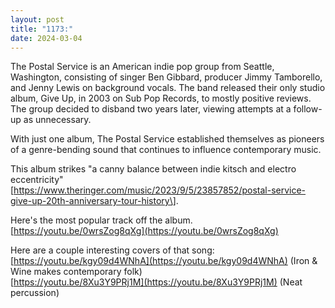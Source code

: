 ```yaml
---
layout: post
title: "1173:"
date: 2024-03-04
---
```


The Postal Service is an American indie pop group from Seattle, Washington, consisting of singer Ben Gibbard, producer Jimmy Tamborello, and Jenny Lewis on background vocals. The band released their only studio album, Give Up, in 2003 on Sub Pop Records, to mostly positive reviews. The group decided to disband two years later, viewing attempts at a follow-up as unnecessary.

With just one album, The Postal Service established themselves as pioneers of a genre-bending sound that continues to influence contemporary music.

This album strikes "a canny balance between indie kitsch and electro eccentricity" \[https://www.theringer.com/music/2023/9/5/23857852/postal-service-give-up-20th-anniversary-tour-history\].

Here's the most popular track off the album.  
[https://youtu.be/0wrsZog8qXg](https://youtu.be/0wrsZog8qXg)

Here are a couple interesting covers of that song:  
[https://youtu.be/kgy09d4WNhA](https://youtu.be/kgy09d4WNhA) (Iron & Wine makes contemporary folk)  
[https://youtu.be/8Xu3Y9PRj1M](https://youtu.be/8Xu3Y9PRj1M) (Neat percussion)
